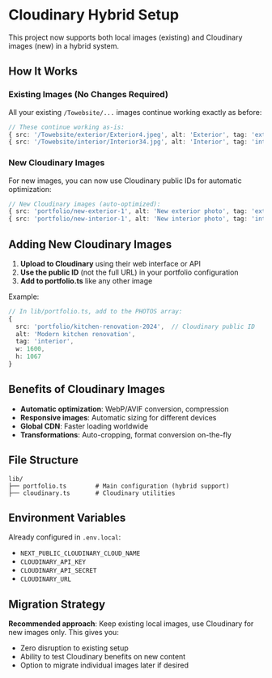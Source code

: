 # Cloudinary Hybrid Setup

This project now supports both local images (existing) and Cloudinary images (new) in a hybrid system.

## How It Works

### Existing Images (No Changes Required)

All your existing `/Towebsite/...` images continue working exactly as before:

```typescript
// These continue working as-is:
{ src: '/Towebsite/exterior/Exterior4.jpeg', alt: 'Exterior', tag: 'exterior' }
{ src: '/Towebsite/interior/Interior34.jpg', alt: 'Interior', tag: 'interior' }
```

### New Cloudinary Images

For new images, you can now use Cloudinary public IDs for automatic optimization:

```typescript
// New Cloudinary images (auto-optimized):
{ src: 'portfolio/new-exterior-1', alt: 'New exterior photo', tag: 'exterior' }
{ src: 'portfolio/new-interior-1', alt: 'New interior photo', tag: 'interior' }
```

## Adding New Cloudinary Images

1. **Upload to Cloudinary** using their web interface or API
2. **Use the public ID** (not the full URL) in your portfolio configuration
3. **Add to portfolio.ts** like any other image

Example:

```typescript
// In lib/portfolio.ts, add to the PHOTOS array:
{
  src: 'portfolio/kitchen-renovation-2024',  // Cloudinary public ID
  alt: 'Modern kitchen renovation',
  tag: 'interior',
  w: 1600,
  h: 1067
}
```

## Benefits of Cloudinary Images

- **Automatic optimization**: WebP/AVIF conversion, compression
- **Responsive images**: Automatic sizing for different devices
- **Global CDN**: Faster loading worldwide
- **Transformations**: Auto-cropping, format conversion on-the-fly

## File Structure

```
lib/
├── portfolio.ts        # Main configuration (hybrid support)
├── cloudinary.ts       # Cloudinary utilities
```

## Environment Variables

Already configured in `.env.local`:

- `NEXT_PUBLIC_CLOUDINARY_CLOUD_NAME`
- `CLOUDINARY_API_KEY`
- `CLOUDINARY_API_SECRET`
- `CLOUDINARY_URL`

## Migration Strategy

**Recommended approach**: Keep existing local images, use Cloudinary for new images only. This gives you:

- Zero disruption to existing setup
- Ability to test Cloudinary benefits on new content
- Option to migrate individual images later if desired
